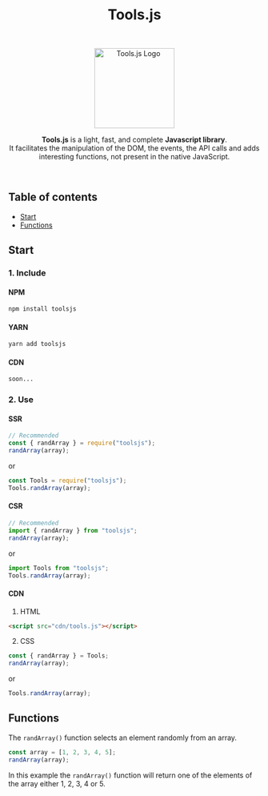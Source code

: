 <h1 align="center">Tools.js</h1>

<br>

<p align="center">
  <a href="#">
    <img src="https://elliot-sutton.com/src/img/tools.png" alt="Tools.js Logo" width="160">
  </a>
</p>

<p align="center">
  <strong>Tools.js</strong> is a light, fast, and complete <strong>Javascript library</strong>.
  <br>
  It facilitates the manipulation of the DOM, the events, the API calls and adds interesting functions, not present in the native JavaScript.
</p>

<br>

## Table of contents

- [Start](#start)
- [Functions](#functions)

## Start

### 1. Include

#### NPM

```sh
npm install toolsjs
```

#### YARN

```sh
yarn add toolsjs
```

#### CDN

```sh
soon...
```

### 2. Use

#### SSR

```js
// Recommended
const { randArray } = require("toolsjs");
randArray(array);
```

or

```js
const Tools = require("toolsjs");
Tools.randArray(array);
```

#### CSR

```js
// Recommended
import { randArray } from "toolsjs";
randArray(array);
```

or

```js
import Tools from "toolsjs";
Tools.randArray(array);
```

#### CDN

1. HTML

```html
<script src="cdn/tools.js"></script>
```

2. CSS

```js
const { randArray } = Tools;
randArray(array);
```

or

```js
Tools.randArray(array);
```

## Functions

The `randArray()` function selects an element randomly from an array.

```js
const array = [1, 2, 3, 4, 5];
randArray(array);
```

In this example the `randArray()` function will return one of the elements of the array either 1, 2, 3, 4 or 5.
